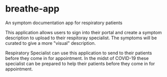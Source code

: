 # breathe-app
An symptom documentation app for respiratory patients


This application allows users to sign into their portal and create a symptom description to upload to their respitoray specialist. The symptoms will be curated to give a more "visual" description.

Respiratory Specialist can use this application to send to their patients before they come in for appointment. In the midst of COVID-19 these specialist can be prepared to help their patients before they come in for appointment. 
